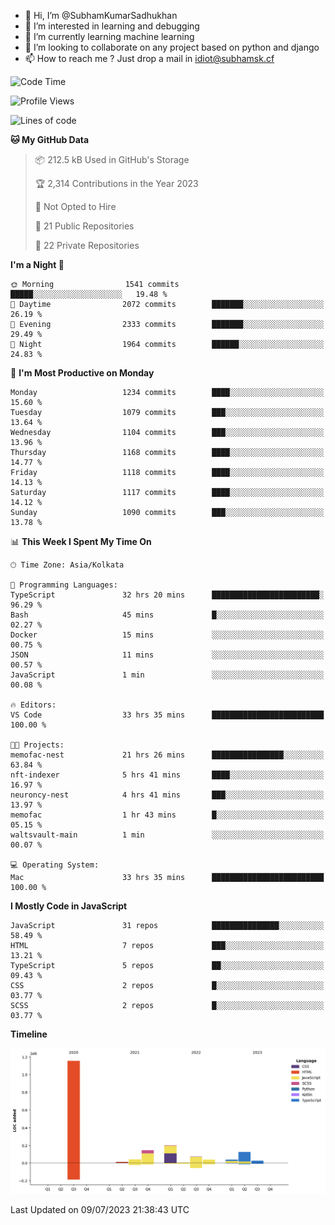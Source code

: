 - 👋 Hi, I’m @SubhamKumarSadhukhan
- 👀 I’m interested in learning and debugging
- 🌱 I’m currently learning machine learning
- 💞️ I’m looking to collaborate on any project based on python and django
- 📫 How to reach me ?
      Just drop a mail in idiot@subhamsk.cf

<!---
SubhamKumarSadhukhan/SubhamKumarSadhukhan is a ✨ special ✨ repository because its `README.md` (this file) appears on your GitHub profile.
You can click the Preview link to take a look at your changes.
--->


<!--START_SECTION:waka-->
![Code Time](http://img.shields.io/badge/Code%20Time-1%2C306%20hrs%2041%20mins-blue)

![Profile Views](http://img.shields.io/badge/Profile%20Views-0-blue)

![Lines of code](https://img.shields.io/badge/From%20Hello%20World%20I%27ve%20Written-1.9%20million%20lines%20of%20code-blue)

**🐱 My GitHub Data** 

> 📦 212.5 kB Used in GitHub's Storage 
 > 
> 🏆 2,314 Contributions in the Year 2023
 > 
> 🚫 Not Opted to Hire
 > 
> 📜 21 Public Repositories 
 > 
> 🔑 22 Private Repositories 
 > 
**I'm a Night 🦉** 

```text
🌞 Morning                1541 commits        █████░░░░░░░░░░░░░░░░░░░░   19.48 % 
🌆 Daytime                2072 commits        ███████░░░░░░░░░░░░░░░░░░   26.19 % 
🌃 Evening                2333 commits        ███████░░░░░░░░░░░░░░░░░░   29.49 % 
🌙 Night                  1964 commits        ██████░░░░░░░░░░░░░░░░░░░   24.83 % 
```
📅 **I'm Most Productive on Monday** 

```text
Monday                   1234 commits        ████░░░░░░░░░░░░░░░░░░░░░   15.60 % 
Tuesday                  1079 commits        ███░░░░░░░░░░░░░░░░░░░░░░   13.64 % 
Wednesday                1104 commits        ███░░░░░░░░░░░░░░░░░░░░░░   13.96 % 
Thursday                 1168 commits        ████░░░░░░░░░░░░░░░░░░░░░   14.77 % 
Friday                   1118 commits        ████░░░░░░░░░░░░░░░░░░░░░   14.13 % 
Saturday                 1117 commits        ████░░░░░░░░░░░░░░░░░░░░░   14.12 % 
Sunday                   1090 commits        ███░░░░░░░░░░░░░░░░░░░░░░   13.78 % 
```


📊 **This Week I Spent My Time On** 

```text
🕑︎ Time Zone: Asia/Kolkata

💬 Programming Languages: 
TypeScript               32 hrs 20 mins      ████████████████████████░   96.29 % 
Bash                     45 mins             █░░░░░░░░░░░░░░░░░░░░░░░░   02.27 % 
Docker                   15 mins             ░░░░░░░░░░░░░░░░░░░░░░░░░   00.75 % 
JSON                     11 mins             ░░░░░░░░░░░░░░░░░░░░░░░░░   00.57 % 
JavaScript               1 min               ░░░░░░░░░░░░░░░░░░░░░░░░░   00.08 % 

🔥 Editors: 
VS Code                  33 hrs 35 mins      █████████████████████████   100.00 % 

🐱‍💻 Projects: 
memofac-nest             21 hrs 26 mins      ████████████████░░░░░░░░░   63.84 % 
nft-indexer              5 hrs 41 mins       ████░░░░░░░░░░░░░░░░░░░░░   16.97 % 
neuroncy-nest            4 hrs 41 mins       ███░░░░░░░░░░░░░░░░░░░░░░   13.97 % 
memofac                  1 hr 43 mins        █░░░░░░░░░░░░░░░░░░░░░░░░   05.15 % 
waltsvault-main          1 min               ░░░░░░░░░░░░░░░░░░░░░░░░░   00.07 % 

💻 Operating System: 
Mac                      33 hrs 35 mins      █████████████████████████   100.00 % 
```

**I Mostly Code in JavaScript** 

```text
JavaScript               31 repos            ███████████████░░░░░░░░░░   58.49 % 
HTML                     7 repos             ███░░░░░░░░░░░░░░░░░░░░░░   13.21 % 
TypeScript               5 repos             ██░░░░░░░░░░░░░░░░░░░░░░░   09.43 % 
CSS                      2 repos             █░░░░░░░░░░░░░░░░░░░░░░░░   03.77 % 
SCSS                     2 repos             █░░░░░░░░░░░░░░░░░░░░░░░░   03.77 % 
```



**Timeline**

![Lines of Code chart](https://raw.githubusercontent.com/SubhamKumarSadhukhan/SubhamKumarSadhukhan/main/assets/bar_graph.png)


 Last Updated on 09/07/2023 21:38:43 UTC
<!--END_SECTION:waka-->
